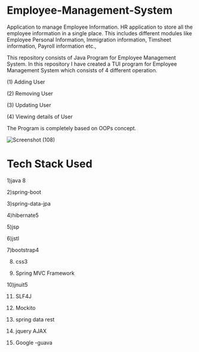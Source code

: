 # Employee-Management-System 

   Application to manage Employee Information. HR application to store all the employee information in a single place. This includes different modules like Employee Personal Information, Immigration information, Timsheet information, Payroll information etc.,

 This repository consists of Java Program for Employee Management System. In this repository I have created a TUI program for Employee Management System which consists of 4 different operation.

(1) Adding User

(2) Removing User

(3) Updating User

(4) Viewing details of User

The Program is completely based on OOPs concept.

![Screenshot (108)](https://user-images.githubusercontent.com/93249038/215445130-9c319345-dbb4-4980-9d61-25ed032204c5.png)


# Tech Stack Used

1)java 8   

2)spring-boot 

3)spring-data-jpa 

4)hibernate5 

5)jsp 

6)jstl  

7)bootstrap4 

8) css3

9) Spring MVC Framework 

10)jnuit5 

11) SLF4J 

12) Mockito
  
13) spring data rest 

14) jquery AJAX  

15) Google -guava 


